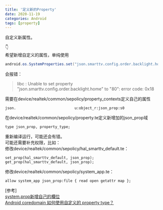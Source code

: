 ```yaml
---
title: '定义新的Property'
date: 2020-11-19
categories: Android
tags: [property]
---
```


自定义新属性。<dd23>  

<!-- more -->


:point_down:  
希望新增自定义的属性，单纯使用  
```java
android.os.SystemProperties.set("json.smarttv.config.order.backlight.home","80");
```
会报错：  
> libc    : Unable to set property "json.smarttv.config.order.backlight.home" to "80": error code: 0x18  

需要在device/realtek/common/sepolicy/property_contexts定义自己的属性  
```
json.                           u:object_r:json_prop:s0  
```

在device/realtek/common/sepolicy/property.te定义新增加的json_prop域  
```
type json_prop, property_type;  
```

重新编译运行，可能还会有错。  
可能还需要补充权限，比如：  
修改device/realtek/common/sepolicy/hal_smarttv_default.te：  
```
set_prop(hal_smarttv_default, json_prop);  
get_prop(hal_smarttv_default, json_prop);  
```
修改device/realtek/common/sepolicy/system_app.te：  
```
allow system_app json_prop:file { read open getattr map };  
```

[参考]  
[system.prop新增自己的欄位](https://www.itread01.com/content/1546437184.html)  
[Android coredomain 如何使用自定义的 property type？](https://my.oschina.net/u/4339087/blog/3306403)  

